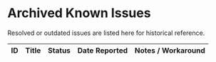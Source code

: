 # Archived Known Issues

Resolved or outdated issues are listed here for historical reference.

| ID | Title | Status | Date Reported | Notes / Workaround |
|----|-------|--------|---------------|--------------------|
